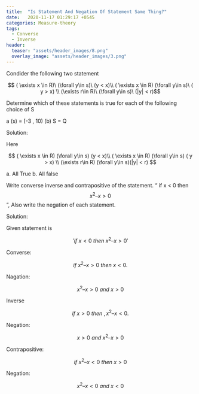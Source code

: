 ```yaml
---
title:  "Is Statement And Negation Of Statement Same Thing?"
date:   2020-11-17 01:29:17 +0545
categories: Measure-theory
tags:
  - Converse
  - Inverse
header:
  teaser: "assets/header_images/8.png"
  overlay_image: "assets/header_images/3.png"
---
```


Condider the following two statement

$$  
( \exists x \in R)\  (\forall y\in s)\  (y < x)\\  ( \exists x \in  R) (\forall y\in s)\  ( y > x) \\ (\exists r\in R)\  (\forall y\in s)\ (|y| < r)$$
  
Determine  which of these statements is  true for each of the following choice of S
  
  a (s) = [-3 , 10)    (b) S = Q 
  
Solution:

Here

$$  
( \exists x \in R) (\forall y\in s) (y < x)\\  ( \exists x \in  R) (\forall y\in s) ( y > x) \\
(\exists r\in R) (\forall y\in s)(|y| < r) 
$$
  
  a. All True                             b. All false




 Write converse inverse and contrapositive of the statement.
    “ if x < 0 then $$ x^2 – x > 0 $$ “, Also write the negation of each statement.
    
Solution:

Given statement is 

$$ ' if\  x < 0\  then\    x^2 – x > 0 ' $$ 

Converse:

$$ if\  x^2 – x > 0\   then\   x < 0.$$ 

Nagation:

$$ x^2 – x > 0\  and\   x > 0 $$ 

Inverse 
		 
$$ if\ x > 0\ then\ ,  x^2 – x < 0.$$

Negation:
		 
$$ x > 0\  and\   x^2 – x > 0 $$ 

Contrapositive:
		  
$$ if\  x^2 – x  < 0\  then\   x > 0 $$

Negation:
		
$$ x^2 – x  < 0\  and\   x < 0 $$






